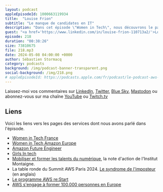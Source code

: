 ```yaml
---
layout: podcast
appleEpisodeId: 1000663119934
title:  "Louise Frion"
subtitle: "Le manque de candidates en IT"
description: "Dans cet épisode \"Women in Tech\", nous découvrons le parcours inspirant de Louise Frion. Nous parlons aussi de la pénurie de talents dans les métiers du numérique, des ses causes probables, de ses conséquences pour l'économie et des actions qui sont prises pour y remédier. Si les femmes étaient mieux représentées dans la tech, une grosse partie de cette pénurie pourrait être résorbée. Est-ce que les femmes souffrent plus du syndrôme de l'imposteur que les hommes ? Comment les hommes qui nous écoutent peuvent contribuer à plus de diversité dans les métiers techniques ?" 
guest: "<a href='https://www.linkedin.com/in/louise-frion-110713a2/'>Louise Frion</a>, Responsable du pôle Nouvelles Technologies, Institut Montaigne"
episode: 218
duration: "00:38:26" 
size: 73810675
file: 218.mp3
date: 2024-05-08 04:00:00 +0000
author: Sébastien Stormacq
category: podcasts
background: /img/podcast-banner-transparent.png
social-background: /img/218.png
# appleEpisodeId: https://podcasts.apple.com/fr/podcast/le-podcast-aws-en-français/id1452118442
---
```


Laissez-moi vos commentaires sur [LinkedIn](https://www.linkedin.com/in/sebastienstormacq/), [Twitter](https://twitter.com/sebsto), [Blue Sky](https://bsky.app/profile/sebsto.bsky.social), [Mastodon](https://awscommunity.social/@sebsto) ou abonnez-vous sur ma chaîne [YouTube](https://www.youtube.com/sebsto) ou [Twitch.tv](https://www.twitch.tv/sebAWS)

## Liens

Voici les liens vers les pages des services dont nous avons parlé dans l'épisode.

- [Women in Tech France](https://women-in-tech.org/fr/)
- [Women in Tech Amazon Europe](https://www.aboutamazon.eu/news/tag/women-in-tech)
- [Amazon Future Engineer](https://www.amazonfutureengineer.fr/)
- [Girls In tech](https://girlsintech.org/)
- [Mobiliser et former les talents du numérique](https://www.institutmontaigne.org/publications/mobiliser-et-former-les-talents-du-numerique), la note d'action de l'Institut Montaigne.
- La table ronde du Summit AWS Paris 2024. [Le syndrome de l'imposteur](https://www.youtube.com/watch?v=z6JODZtnOVs) (en anglais)
- [Le programme AWS re:Start](https://aws.amazon.com/training/restart/)
- [AWS s'engage à former 100.000 personnes en Europe](https://aws.amazon.com/fr/blogs/france/aws-sengage-combler-manque-de-competences-europe/)